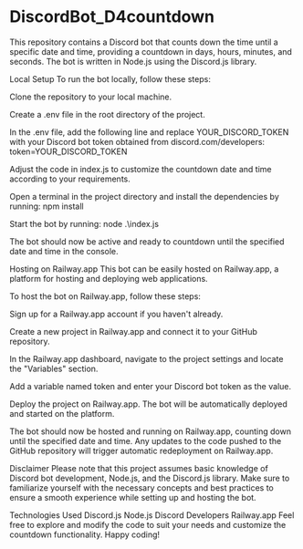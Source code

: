 # DiscordBot_D4countdown

This repository contains a Discord bot that counts down the time until a specific date and time, providing a countdown in days, hours, minutes, and seconds. The bot is written in Node.js using the Discord.js library.

Local Setup
To run the bot locally, follow these steps:

Clone the repository to your local machine.

Create a .env file in the root directory of the project.

In the .env file, add the following line and replace YOUR_DISCORD_TOKEN with your Discord bot token obtained from discord.com/developers:
token=YOUR_DISCORD_TOKEN

Adjust the code in index.js to customize the countdown date and time according to your requirements.

Open a terminal in the project directory and install the dependencies by running:
npm install

Start the bot by running:
node .\index.js

The bot should now be active and ready to countdown until the specified date and time in the console.

Hosting on Railway.app
This bot can be easily hosted on Railway.app, a platform for hosting and deploying web applications.

To host the bot on Railway.app, follow these steps:

Sign up for a Railway.app account if you haven't already.

Create a new project in Railway.app and connect it to your GitHub repository.

In the Railway.app dashboard, navigate to the project settings and locate the "Variables" section.

Add a variable named token and enter your Discord bot token as the value.

Deploy the project on Railway.app. The bot will be automatically deployed and started on the platform.

The bot should now be hosted and running on Railway.app, counting down until the specified date and time. Any updates to the code pushed to the GitHub repository will trigger automatic redeployment on Railway.app.

Disclaimer
Please note that this project assumes basic knowledge of Discord bot development, Node.js, and the Discord.js library. Make sure to familiarize yourself with the necessary concepts and best practices to ensure a smooth experience while setting up and hosting the bot.

Technologies Used
Discord.js
Node.js
Discord Developers
Railway.app
Feel free to explore and modify the code to suit your needs and customize the countdown functionality. Happy coding!
